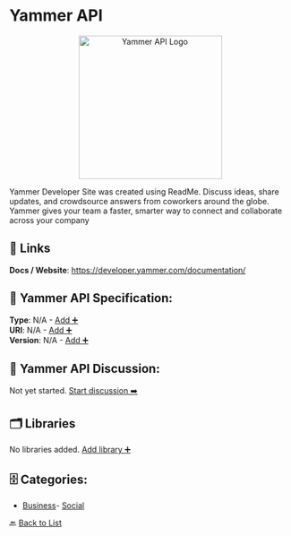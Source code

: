 # Yammer API
<p align="center">
    <img width="256" src="https://raw.githubusercontent.com/apis-list/apis-list/main/apis/yammer-api/logo_256x256.png" alt="Yammer API Logo"/>
</p>
Yammer Developer Site was created using ReadMe. Discuss ideas, share updates, and crowdsource answers from coworkers around the globe. Yammer gives your team a faster, smarter way to connect and collaborate across your company

##  🔗 Links
**Docs / Website**: https://developer.yammer.com/documentation/

## 🧬 Yammer API Specification:
**Type**: N/A - [Add ➕](https://github.com/apis-list/apis-list/edit/main/apis.yaml#L22517)  
**URI**: N/A - [Add ➕](https://github.com/apis-list/apis-list/edit/main/apis.yaml#L22517)  
**Version**: N/A - [Add ➕](https://github.com/apis-list/apis-list/edit/main/apis.yaml#L22517)

## 💬 Yammer API Discussion:
Not yet started. [Start discussion ➡️](https://github.com/apis-list/apis-list/discussions/new)

## 🗂️ Libraries

No libraries added. [Add library ➕](https://github.com/apis-list/apis-list/edit/main/apis.yaml#L22517)    


## 🗄️ Categories:
- [Business](https://github.com/apis-list/apis-list#business-)- [Social](https://github.com/apis-list/apis-list#social-)

🔙  [Back to List](https://github.com/apis-list/apis-list)
